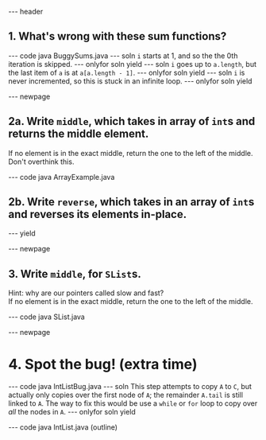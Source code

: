 --- header


## 1. What's wrong with these sum functions?

--- code java BuggySums.java
--- soln `i` starts at 1, and so the the 0th iteration is skipped.
--- onlyfor soln yield
--- soln `i` goes up to `a.length`, but the last item of `a` is at `a[a.length - 1]`.
--- onlyfor soln yield
--- soln `i` is never incremented, so this is stuck in an infinite loop.
--- onlyfor soln yield


--- newpage

## 2a. Write `middle`, which takes in array of `int`s and returns the middle element.
If no element is in the exact middle, return the one to the left of the middle. Don't overthink this.

--- code java ArrayExample.java


## 2b. Write `reverse`, which takes in an array of `int`s and reverses its elements in-place.

--- yield


--- newpage

## 3. Write `middle`, for `SList`s.
Hint: why are our pointers called slow and fast?  
If no element is in the exact middle, return the one to the left of the middle.

--- code java SList.java


--- newpage

# 4. Spot the bug! (extra time)

--- code java IntListBug.java
--- soln This step attempts to copy `A` to `C`, but actually only copies over the first node of `A`; the remainder `A.tail` is still linked to `A`. The way to fix this would be use a `while` or `for` loop to copy over *all* the nodes in `A`.
--- onlyfor soln yield

--- code java IntList.java (outline)
